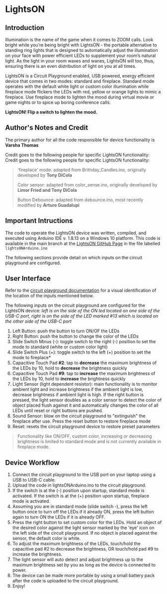 # LightsON 
## Introduction
Illumination is the name of the game when it comes to ZOOM calls. Look bright while you're being bright with LightsON - the portable alternative to standing ring lights that is designed to automatically adjust the illumination on your face with power efficient LEDs to supplement your room’s natural light. As the light in your room waxes and wanes, LightsON will too, thus, ensuring there is an even distribution of light on you at all times. 

LightsON is a Circuit Playground enabled, USB powered, energy efficient device that comes in two modes: standard and fireplace. Standard mode operates with the default white light or custom color illumination while fireplace mode flickers the LEDs with red, yellow or orange lights to mimic a fireplace. Use fireplace mode to lighten the mood during virtual movie or game nights or to spice up boring conference calls. 

**LightsON! Flip a switch to lighten the mood.**

## Author's Notes and Credit
The primary author for all the code responsible for device functionality is **Varsha Thomas**

Credit goes to the following people for specific LightsON functionality:
Credit goes to the following people for specific LightsON functionality:
> 'fireplace' mode: adapted from Brithday_Candles.ino, originally developed by **Tony DiCola**
> 
> Color sensor: adapted from color_sense.ino, originally developed by **Limor Fried and Tony DiCola**
> 
> Button Debounce: adapted from debounce.ino, most recently modified by **Arturo Guadalupi**

## Important Intructions
The code to operate the LightsON device was written, compiled, and executed using Arduino IDE v. 1.8.13 on a Windows 10 platform.
This code is available in the main branch at the [LightsON GitHub Page](https://github.com/VTc0des/LightsON/blob/main/lightsONArduino.ino) in the file labelled `lightsONArduino.ino`

The following sections provide detail on which inputs on the circuit playground are configured. 

## User Interface
Refer to the [circuit playground documentation](https://learn.adafruit.com/introducing-circuit-playground/guided-tour) for a visual identification of the location of the inputs mentioned below. 

The following inputs on the circuit playground are configured for the LightsON device:
*left is on the side of the ON led located on one side of the USB-C port, right is on the side of the LED marked #13 which is located on the other side of the USB-C port*
1. Left Button: push the button to turn ON/OF the LEDs
2. Right Button: push the button to change the color of the LEDs
3. Slide Switch Minus (-): toggle switch to the right (-) position to set the mode to standard (white or custom color light)
4. Slide Switch Plus (+): toggle switch to the left (+) position to set the mode to fireplace*
5. Capacitive Touch Pad **#2**: tap to **decrease** the maximum brightness of the LEDs by 10, hold to **decrease** the brightness quickly
6. Capacitive Touch Pad **#9**: tap to **increase** the maximum brightness of the LEDs by 10, hold to **increase** the brightness quickly
7. Light Sensor (light dependent resistor): main functionality is to monitor ambient light and increase brightness if the ambient light is low, decrease brightness if ambient light is high. If the right button is pressed, the light sensor doubles as a color sensor to detect the color of object placed flush against it and automatically changes the color of all LEDs until reset or right buttons are pushed. 
8. Sound Sensor: blow on the circuit playground to "extinguish" the fireplace after use. Press the reset button to restore fireplace mode
9. Reset: resets the circuit playground device to restore preset parameters 

> Functionality like ON/OFF, custom color, increasing or decreasing brightness is limited to standard mode and is not currently available in fireplace mode.

## Device Workflow
1. Connect the circuit playground to the USB port on your laptop using a USB to USB-C cable.
2. Upload the code in lightsONArduino.ino to the circuit playground. 
3. If the switch is at the (-) position upon startup, standard mode is activated. If the switch is at the (+) position upon startup, fireplace mode is activated. 
4. Assuming you are in standard mode (slide switch -), press the left button once to turn off the LEDs if it already ON, press the left button again to turn ON the LEDs if it is already OFF. 
5. Press the right button to set custom color for the LEDs. Hold an object of the desired color against the light sensor marked by the 'eye' icon on the left side of the circuit playground. If no object is placed against the sensor, the default color is white. 
6. To adjust the maximum brightness of the LEDs, touch/hold the capacitive pad #2 to decrease the brightness, OR touch/hold pad #9 to increase the brightness.
7. The light sensor will auto detect and adjust brightness up to the maximum brightness set by you as long as the device is connected to power. 
8. The device can be made more portable by using a small battery pack after the code is uploaded to the circuit playground. 
9. Enjoy!
